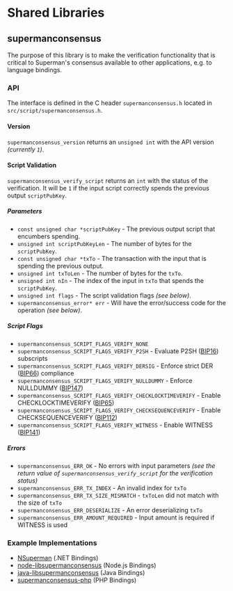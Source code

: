 Shared Libraries
================

## supermanconsensus

The purpose of this library is to make the verification functionality that is critical to Superman's consensus available to other applications, e.g. to language bindings.

### API

The interface is defined in the C header `supermanconsensus.h` located in `src/script/supermanconsensus.h`.

#### Version

`supermanconsensus_version` returns an `unsigned int` with the API version *(currently `1`)*.

#### Script Validation

`supermanconsensus_verify_script` returns an `int` with the status of the verification. It will be `1` if the input script correctly spends the previous output `scriptPubKey`.

##### Parameters
- `const unsigned char *scriptPubKey` - The previous output script that encumbers spending.
- `unsigned int scriptPubKeyLen` - The number of bytes for the `scriptPubKey`.
- `const unsigned char *txTo` - The transaction with the input that is spending the previous output.
- `unsigned int txToLen` - The number of bytes for the `txTo`.
- `unsigned int nIn` - The index of the input in `txTo` that spends the `scriptPubKey`.
- `unsigned int flags` - The script validation flags *(see below)*.
- `supermanconsensus_error* err` - Will have the error/success code for the operation *(see below)*.

##### Script Flags
- `supermanconsensus_SCRIPT_FLAGS_VERIFY_NONE`
- `supermanconsensus_SCRIPT_FLAGS_VERIFY_P2SH` - Evaluate P2SH ([BIP16](https://github.com/superman/bips/blob/master/bip-0016.mediawiki)) subscripts
- `supermanconsensus_SCRIPT_FLAGS_VERIFY_DERSIG` - Enforce strict DER ([BIP66](https://github.com/superman/bips/blob/master/bip-0066.mediawiki)) compliance
- `supermanconsensus_SCRIPT_FLAGS_VERIFY_NULLDUMMY` - Enforce NULLDUMMY ([BIP147](https://github.com/superman/bips/blob/master/bip-0147.mediawiki))
- `supermanconsensus_SCRIPT_FLAGS_VERIFY_CHECKLOCKTIMEVERIFY` - Enable CHECKLOCKTIMEVERIFY ([BIP65](https://github.com/superman/bips/blob/master/bip-0065.mediawiki))
- `supermanconsensus_SCRIPT_FLAGS_VERIFY_CHECKSEQUENCEVERIFY` - Enable CHECKSEQUENCEVERIFY ([BIP112](https://github.com/superman/bips/blob/master/bip-0112.mediawiki))
- `supermanconsensus_SCRIPT_FLAGS_VERIFY_WITNESS` - Enable WITNESS ([BIP141](https://github.com/superman/bips/blob/master/bip-0141.mediawiki))

##### Errors
- `supermanconsensus_ERR_OK` - No errors with input parameters *(see the return value of `supermanconsensus_verify_script` for the verification status)*
- `supermanconsensus_ERR_TX_INDEX` - An invalid index for `txTo`
- `supermanconsensus_ERR_TX_SIZE_MISMATCH` - `txToLen` did not match with the size of `txTo`
- `supermanconsensus_ERR_DESERIALIZE` - An error deserializing `txTo`
- `supermanconsensus_ERR_AMOUNT_REQUIRED` - Input amount is required if WITNESS is used

### Example Implementations
- [NSuperman](https://github.com/NicolasDorier/NSuperman/blob/master/NSuperman/Script.cs#L814) (.NET Bindings)
- [node-libsupermanconsensus](https://github.com/bitpay/node-libsupermanconsensus) (Node.js Bindings)
- [java-libsupermanconsensus](https://github.com/dexX7/java-libsupermanconsensus) (Java Bindings)
- [supermanconsensus-php](https://github.com/Bit-Wasp/supermanconsensus-php) (PHP Bindings)
